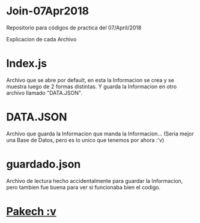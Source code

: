 # Join-07Apr2018

Repositorio para códigos de practica del 07/April/2018

Explicacion de cada Archivo

# Index.js
Archivo que se abre por default, en esta la Informacion se crea y se muestra luego de 2 formas distintas.
Y guarda la Informacion en otro archivo llamado "DATA.JSON".

# DATA.JSON
Archivo que guarda la Informacion que manda la Informacion...
(Seria mejor una Base de Datos, pero es lo unico que tenemos por ahora :'v)

# guardado.json
Archivo de lectura hecho accidentalmente para guardar la Informacion, pero tambien fue buena para ver si funcionaba bien el codigo.

# [Pakech :v](https://goo.gl/oGWgwq)
